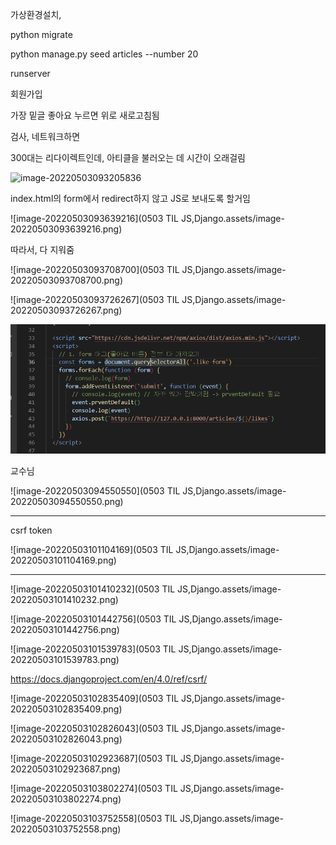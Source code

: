 



가상환경설치,

python migrate

python manage.py seed articles --number 20

runserver

회원가입

가장 밑글 좋아요 누르면 위로 새로고침됨

검사, 네트워크하면

300대는 리다이렉트인데, 아티클을 불러오는 데 시간이 오래걸림



![image-20220503093205836](C:\Users\baekh\AppData\Roaming\Typora\typora-user-images\image-20220503093205836.png)



index.html의 form에서 redirect하지 않고 JS로 보내도록 할거임

![image-20220503093639216](0503 TIL JS,Django.assets/image-20220503093639216.png)

따라서, 다 지워줌

![image-20220503093708700](0503 TIL JS,Django.assets/image-20220503093708700.png)



![image-20220503093726267](0503 TIL JS,Django.assets/image-20220503093726267.png)



![image-20220503094455506](image-20220503094455506.png)



교수님

![image-20220503094550550](0503 TIL JS,Django.assets/image-20220503094550550.png)



---

csrf token

![image-20220503101104169](0503 TIL JS,Django.assets/image-20220503101104169.png)

---

![image-20220503101410232](0503 TIL JS,Django.assets/image-20220503101410232.png)



![image-20220503101442756](0503 TIL JS,Django.assets/image-20220503101442756.png)

![image-20220503101539783](0503 TIL JS,Django.assets/image-20220503101539783.png)

https://docs.djangoproject.com/en/4.0/ref/csrf/







![image-20220503102835409](0503 TIL JS,Django.assets/image-20220503102835409.png)

![image-20220503102826043](0503 TIL JS,Django.assets/image-20220503102826043.png)



![image-20220503102923687](0503 TIL JS,Django.assets/image-20220503102923687.png)







![image-20220503103802274](0503 TIL JS,Django.assets/image-20220503103802274.png)

![image-20220503103752558](0503 TIL JS,Django.assets/image-20220503103752558.png)